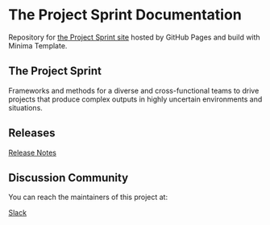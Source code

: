 # The Project Sprint Documentation

Repository for [the Project Sprint site](https://projectsprint.org) hosted by GitHub Pages and build with Minima Template.

## The Project Sprint

Frameworks and methods for a diverse and cross-functional teams to drive projects that produce complex outputs in highly uncertain environments and situations.

## Releases

[Release Notes](https://projectsprint.org/releasenotes.html)

## Discussion Community

You can reach the maintainers of this project at:

[Slack](http://slack.projectsprint.org/)
